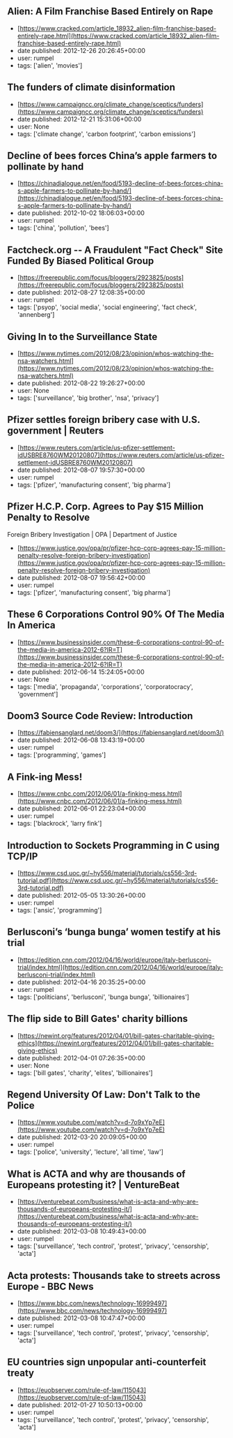 ## Alien: A Film Franchise Based Entirely on Rape
 - [https://www.cracked.com/article_18932_alien-film-franchise-based-entirely-rape.html](https://www.cracked.com/article_18932_alien-film-franchise-based-entirely-rape.html)
 - date published: 2012-12-26 20:26:45+00:00
 - user: rumpel
 - tags: ['alien', 'movies']

## The funders of climate disinformation
 - [https://www.campaigncc.org/climate_change/sceptics/funders](https://www.campaigncc.org/climate_change/sceptics/funders)
 - date published: 2012-12-21 15:31:06+00:00
 - user: None
 - tags: ['climate change', 'carbon footprint', 'carbon emissions']

## Decline of bees forces China’s apple farmers to pollinate by hand
 - [https://chinadialogue.net/en/food/5193-decline-of-bees-forces-china-s-apple-farmers-to-pollinate-by-hand/](https://chinadialogue.net/en/food/5193-decline-of-bees-forces-china-s-apple-farmers-to-pollinate-by-hand/)
 - date published: 2012-10-02 18:06:03+00:00
 - user: rumpel
 - tags: ['china', 'pollution', 'bees']

## Factcheck.org -- A Fraudulent "Fact Check" Site Funded By Biased Political Group
 - [https://freerepublic.com/focus/bloggers/2923825/posts](https://freerepublic.com/focus/bloggers/2923825/posts)
 - date published: 2012-08-27 12:08:35+00:00
 - user: rumpel
 - tags: ['psyop', 'social media', 'social engineering', 'fact check', 'annenberg']

## Giving In to the Surveillance State
 - [https://www.nytimes.com/2012/08/23/opinion/whos-watching-the-nsa-watchers.html](https://www.nytimes.com/2012/08/23/opinion/whos-watching-the-nsa-watchers.html)
 - date published: 2012-08-22 19:26:27+00:00
 - user: None
 - tags: ['surveillance', 'big brother', 'nsa', 'privacy']

## Pfizer settles foreign bribery case with U.S. government | Reuters
 - [https://www.reuters.com/article/us-pfizer-settlement-idUSBRE8760WM20120807](https://www.reuters.com/article/us-pfizer-settlement-idUSBRE8760WM20120807)
 - date published: 2012-08-07 19:57:30+00:00
 - user: rumpel
 - tags: ['pfizer', 'manufacturing consent', 'big pharma']

## Pfizer H.C.P. Corp. Agrees to Pay $15 Million Penalty to Resolve
Foreign Bribery Investigation | OPA | Department of Justice
 - [https://www.justice.gov/opa/pr/pfizer-hcp-corp-agrees-pay-15-million-penalty-resolve-foreign-bribery-investigation](https://www.justice.gov/opa/pr/pfizer-hcp-corp-agrees-pay-15-million-penalty-resolve-foreign-bribery-investigation)
 - date published: 2012-08-07 19:56:42+00:00
 - user: rumpel
 - tags: ['pfizer', 'manufacturing consent', 'big pharma']

## These 6 Corporations Control 90% Of The Media In America
 - [https://www.businessinsider.com/these-6-corporations-control-90-of-the-media-in-america-2012-6?IR=T](https://www.businessinsider.com/these-6-corporations-control-90-of-the-media-in-america-2012-6?IR=T)
 - date published: 2012-06-14 15:24:05+00:00
 - user: None
 - tags: ['media', 'propaganda', 'corporations', 'corporatocracy', 'government']

## Doom3 Source Code Review: Introduction
 - [https://fabiensanglard.net/doom3/](https://fabiensanglard.net/doom3/)
 - date published: 2012-06-08 13:43:19+00:00
 - user: rumpel
 - tags: ['programming', 'games']

## A Fink-ing Mess!
 - [https://www.cnbc.com/2012/06/01/a-finking-mess.html](https://www.cnbc.com/2012/06/01/a-finking-mess.html)
 - date published: 2012-06-01 22:23:04+00:00
 - user: rumpel
 - tags: ['blackrock', 'larry fink']

## Introduction to Sockets Programming in C using TCP/IP
 - [https://www.csd.uoc.gr/~hy556/material/tutorials/cs556-3rd-tutorial.pdf](https://www.csd.uoc.gr/~hy556/material/tutorials/cs556-3rd-tutorial.pdf)
 - date published: 2012-05-05 13:30:26+00:00
 - user: rumpel
 - tags: ['ansic', 'programming']

## Berlusconi’s ‘bunga bunga’ women testify at his trial
 - [https://edition.cnn.com/2012/04/16/world/europe/italy-berlusconi-trial/index.html](https://edition.cnn.com/2012/04/16/world/europe/italy-berlusconi-trial/index.html)
 - date published: 2012-04-16 20:35:25+00:00
 - user: rumpel
 - tags: ['politicians', 'berlusconi', 'bunga bunga', 'billionaires']

## The flip side to Bill Gates' charity billions
 - [https://newint.org/features/2012/04/01/bill-gates-charitable-giving-ethics](https://newint.org/features/2012/04/01/bill-gates-charitable-giving-ethics)
 - date published: 2012-04-01 07:26:35+00:00
 - user: None
 - tags: ['bill gates', 'charity', 'elites', 'billionaires']

## Regend University Of Law: Don't Talk to the Police
 - [https://www.youtube.com/watch?v=d-7o9xYp7eE](https://www.youtube.com/watch?v=d-7o9xYp7eE)
 - date published: 2012-03-20 20:09:05+00:00
 - user: rumpel
 - tags: ['police', 'university', 'lecture', 'all time', 'law']

## What is ACTA and why are thousands of Europeans protesting it? | VentureBeat
 - [https://venturebeat.com/business/what-is-acta-and-why-are-thousands-of-europeans-protesting-it/](https://venturebeat.com/business/what-is-acta-and-why-are-thousands-of-europeans-protesting-it/)
 - date published: 2012-03-08 10:49:43+00:00
 - user: rumpel
 - tags: ['surveillance', 'tech control', 'protest', 'privacy', 'censorship', 'acta']

## Acta protests: Thousands take to streets across Europe - BBC News
 - [https://www.bbc.com/news/technology-16999497](https://www.bbc.com/news/technology-16999497)
 - date published: 2012-03-08 10:47:47+00:00
 - user: rumpel
 - tags: ['surveillance', 'tech control', 'protest', 'privacy', 'censorship', 'acta']

## EU countries sign unpopular anti-counterfeit treaty
 - [https://euobserver.com/rule-of-law/115043](https://euobserver.com/rule-of-law/115043)
 - date published: 2012-01-27 10:50:13+00:00
 - user: rumpel
 - tags: ['surveillance', 'tech control', 'protest', 'privacy', 'censorship', 'acta']


